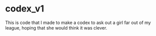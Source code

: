 # codex_v1

This is code that I made to make a codex to ask out a girl far out of my league, hoping that she would think it was clever. 
